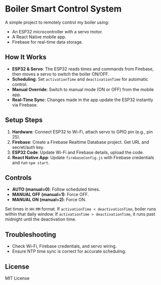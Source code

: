 # Boiler Smart Control System

A simple project to remotely control my boiler using:
- An ESP32 microcontroller with a servo motor.
- A React Native mobile app.
- Firebase for real-time data storage.

## How It Works
- **ESP32 & Servo**: The ESP32 reads times and commands from Firebase, then moves a servo to switch the boiler ON/OFF.
- **Scheduling**: Set `activationTime` and `deactivationTime` for automatic control.
- **Manual Override**: Switch to manual mode (ON or OFF) from the mobile app.
- **Real-Time Sync**: Changes made in the app update the ESP32 instantly via Firebase.

## Setup Steps
1. **Hardware**: Connect ESP32 to Wi-Fi, attach servo to GPIO pin (e.g., pin 25).
2. **Firebase**: Create a Firebase Realtime Database project. Get URL and secret/auth key.
3. **ESP32 Code**: Update Wi-Fi and Firebase details, upload the code.
4. **React Native App**: Update `firebaseConfig.js` with Firebase credentials and run `npm start`.

## Controls
- **AUTO (manual=0)**: Follow scheduled times.
- **MANUAL OFF (manual=1)**: Force OFF.
- **MANUAL ON (manual=2)**: Force ON.

Set times in `HH:MM` format. If `activationTime < deactivationTime`, boiler runs within that daily window. If `activationTime > deactivationTime`, it runs past midnight until the deactivation time.

## Troubleshooting
- Check Wi-Fi, Firebase credentials, and servo wiring.
- Ensure NTP time sync is correct for accurate scheduling.

## License
MIT License
